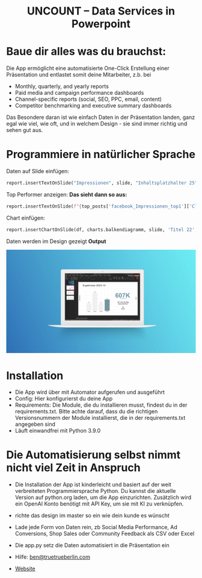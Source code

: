 <h1 align="center">
  UNCOUNT – Data Services in Powerpoint
</h1>

# Baue dir alles was du brauchst:
Die App ermöglicht eine automatisierte One-Click Erstellung einer Präsentation und entlastet somit deine Mitarbeiter, z.b. bei
  - Monthly, quarterly, and yearly reports
  - Paid media and campaign performance dashboards
  - Channel-specific reports (social, SEO, PPC, email, content)
  - Competitor benchmarking and executive summary dashboards

Das Besondere daran ist wie einfach Daten in der Präsentation landen, ganz egal wie viel, wie oft, und in welchem Design - sie sind immer richtig und sehen gut aus.

# Programmiere in natürlicher Sprache

Daten auf Slide einfügen:
```python
report.insertTextOnSlide("Impressionen", slide, "Inhaltsplatzhalter 25")
```

Top Performer anzeigen:
**Das sieht dann so aus:**
```python
report.insertTextOnSlide(f"{top_posts['facebook_Impressionen_top1']['Clicks']}", slide, "Inhaltsplatzhalter 6")
```

Chart einfügen:
```python
report.insertChartOnSlide(df, charts.balkendiagramm, slide, 'Titel 22', 2, 4, 18, 14)
```

Daten werden im Design gezeigt
**Output**

![- Bild fehlt -](https://github.com/FINII-Apps/holy-social-media-report-light/blob/main/screenshot.png?raw=true "Output of Script")

# Installation
- Die App wird über mit Automator aufgerufen und ausgeführt
- Config: Hier konfigurierst du deine App
- Requirements: Die Module, die du installieren musst, findest du in der requirements.txt. Bitte achte darauf, dass du die richtigen Versionsnummern der Module installierst, die in der requirements.txt angegeben sind
- Läuft einwandfrei mit Python 3.9.0

# Die Automatisierung selbst nimmt nicht viel Zeit in Anspruch

- Die Installation der App ist kinderleicht und basiert auf der weit verbreiteten Programmiersprache Python. Du kannst die aktuelle Version auf python.org laden, um die App einzurichten. Zusätzlich wird ein OpenAI Konto benötigt mit API Key, um sie mit KI zu verknüpfen.
- richte das design im master so ein wie dein kunde es wünscht

- Lade jede Form von Daten rein, zb Social Media Performance, Ad Conversions, Shop Sales oder Community Feedback als CSV oder Excel

- Die app.py setz die Daten automatisiert in die Präsentation ein

- Hilfe: ben@truetrueberlin.com

- [Website](https://truetrueberlin.com "Website")
